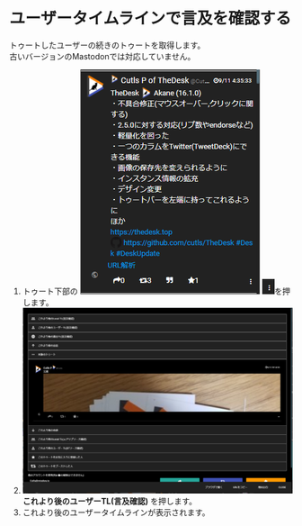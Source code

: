 # ユーザータイムラインで言及を確認する

トゥートしたユーザーの続きのトゥートを取得します。  
古いバージョンのMastodonでは対応していません。

1. トゥート下部の ![toottl1](/media/toottl1.png) ![toottl6](/media/toottl6.png)を押します。
2. ![toottl11](/media/toottl11.png) **これより後のユーザーTL\(言及確認\)** を押します。
3. これより後のユーザータイムラインが表示されます。